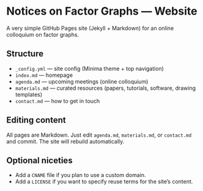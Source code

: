 # Notices on Factor Graphs — Website

A very simple GitHub Pages site (Jekyll + Markdown) for an online colloquium on factor graphs.

## Structure
- `_config.yml` — site config (Minima theme + top navigation)
- `index.md` — homepage
- `agenda.md` — upcoming meetings (online colloquium)
- `materials.md` — curated resources (papers, tutorials, software, drawing templates)
- `contact.md` — how to get in touch

## Editing content
All pages are Markdown. Just edit `agenda.md`, `materials.md`, or `contact.md` and commit. The site will rebuild automatically.

## Optional niceties
- Add a `CNAME` file if you plan to use a custom domain.
- Add a `LICENSE` if you want to specify reuse terms for the site’s content.
